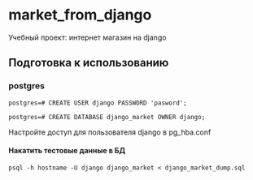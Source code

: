 # market_from_django
Учебный проект: интернет магазин на django

## Подготовка к использованию

### postgres
```
postgres=# CREATE USER django PASSWORD 'pasword';

postgres=# CREATE DATABASE django_market OWNER django;
```
Настройте доступ для пользователя django в pg_hba.conf

#### Накатить тестовые данные в БД
```
psql -h hostname -U django django_market < django_market_dump.sql
```
